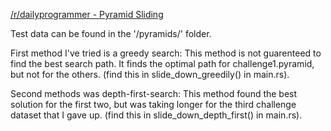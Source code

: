 [/r/dailyprogrammer - Pyramid Sliding](https://www.reddit.com/r/dailyprogrammer/comments/6vi9ro/170823_challenge_328_intermediate_pyramid_sliding/)

Test data can be found in the '/pyramids/' folder.


First method I've tried is a greedy search: This method is not guarenteed to find the best search path.
It finds the optimal path for challenge1.pyramid, but not for the others. (find this in slide_down_greedily() in main.rs).

Second methods was depth-first-search: This method found the best solution for the first two, but was taking longer for the third challenge dataset that I gave up. (find this in slide_down_depth_first() in main.rs).